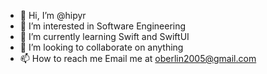 - 👋 Hi, I’m @hipyr
- 👀 I’m interested in Software Engineering
- 🌱 I’m currently learning Swift and SwiftUI
- 💞️ I’m looking to collaborate on anything
- 📫 How to reach me Email me at oberlin2005@gmail.com

<!---
hipyr/hipyr is a ✨ special ✨ repository because its `README.md` (this file) appears on your GitHub profile.
You can click the Preview link to take a look at your changes.
--->
